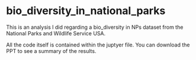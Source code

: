 # bio_diversity_in_national_parks

This is an analysis I did regarding a bio_diversity in NPs dataset from the National Parks and Wildlife Service USA.

All the code itself is contained within the juptyer file. You can download the PPT to see a summary of the results.
